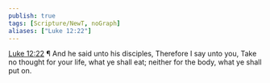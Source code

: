 ```yaml
---
publish: true
tags: [Scripture/NewT, noGraph]
aliases: ["Luke 12:22"]
---
```

[Luke 12:22](https://churchofjesuschrist.org/study/scriptures/nt/luke/12?lang=eng&id=p22#p22) ¶ And he said unto his disciples, Therefore I say unto you, Take no thought for your life, what ye shall eat; neither for the body, what ye shall put on.
